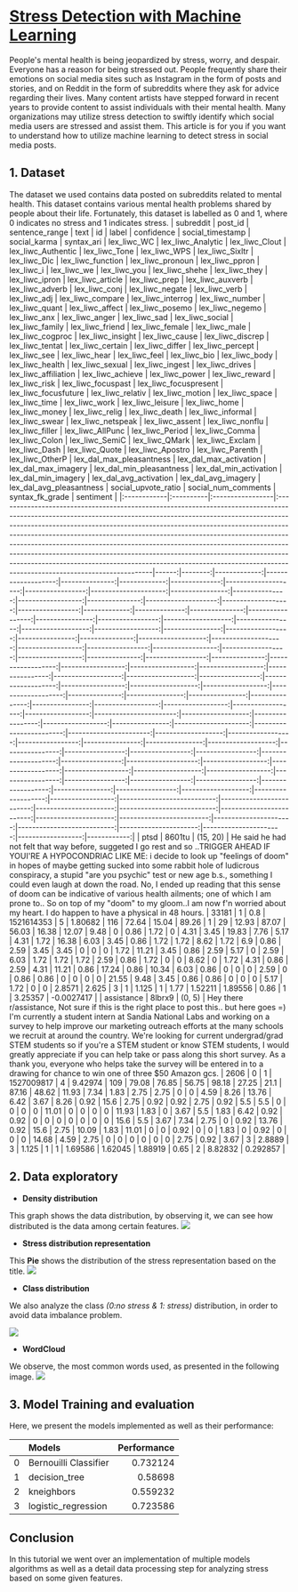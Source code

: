 # **<u>Stress Detection with Machine Learning</u>**
People's mental health is being jeopardized by stress, worry, and despair. Everyone has a reason for being stressed out. People frequently share their emotions on social media sites such as Instagram in the form of posts and stories, and on Reddit in the form of subreddits where they ask for advice regarding their lives. Many content artists have stepped forward in recent years to provide content to assist individuals with their mental health. Many organizations may utilize stress detection to swiftly identify which social media users are stressed and assist them. This article is for you if you want to understand how to utilize machine learning to detect stress in social media posts.

## __1. Dataset__
The dataset we used contains data posted on subreddits related to mental health. This dataset contains various mental health problems shared by people about their life. Fortunately, this dataset is labelled as 0 and 1, where 0 indicates no stress and 1 indicates stress.
| subreddit   | post_id   | sentence_range   | text                                                                                                                                                                                                                                                                                                                                                                                                                                                                                                                                                                                                         |    id |   label |   confidence |   social_timestamp |   social_karma |   syntax_ari |   lex_liwc_WC |   lex_liwc_Analytic |   lex_liwc_Clout |   lex_liwc_Authentic |   lex_liwc_Tone |   lex_liwc_WPS |   lex_liwc_Sixltr |   lex_liwc_Dic |   lex_liwc_function |   lex_liwc_pronoun |   lex_liwc_ppron |   lex_liwc_i |   lex_liwc_we |   lex_liwc_you |   lex_liwc_shehe |   lex_liwc_they |   lex_liwc_ipron |   lex_liwc_article |   lex_liwc_prep |   lex_liwc_auxverb |   lex_liwc_adverb |   lex_liwc_conj |   lex_liwc_negate |   lex_liwc_verb |   lex_liwc_adj |   lex_liwc_compare |   lex_liwc_interrog |   lex_liwc_number |   lex_liwc_quant |   lex_liwc_affect |   lex_liwc_posemo |   lex_liwc_negemo |   lex_liwc_anx |   lex_liwc_anger |   lex_liwc_sad |   lex_liwc_social |   lex_liwc_family |   lex_liwc_friend |   lex_liwc_female |   lex_liwc_male |   lex_liwc_cogproc |   lex_liwc_insight |   lex_liwc_cause |   lex_liwc_discrep |   lex_liwc_tentat |   lex_liwc_certain |   lex_liwc_differ |   lex_liwc_percept |   lex_liwc_see |   lex_liwc_hear |   lex_liwc_feel |   lex_liwc_bio |   lex_liwc_body |   lex_liwc_health |   lex_liwc_sexual |   lex_liwc_ingest |   lex_liwc_drives |   lex_liwc_affiliation |   lex_liwc_achieve |   lex_liwc_power |   lex_liwc_reward |   lex_liwc_risk |   lex_liwc_focuspast |   lex_liwc_focuspresent |   lex_liwc_focusfuture |   lex_liwc_relativ |   lex_liwc_motion |   lex_liwc_space |   lex_liwc_time |   lex_liwc_work |   lex_liwc_leisure |   lex_liwc_home |   lex_liwc_money |   lex_liwc_relig |   lex_liwc_death |   lex_liwc_informal |   lex_liwc_swear |   lex_liwc_netspeak |   lex_liwc_assent |   lex_liwc_nonflu |   lex_liwc_filler |   lex_liwc_AllPunc |   lex_liwc_Period |   lex_liwc_Comma |   lex_liwc_Colon |   lex_liwc_SemiC |   lex_liwc_QMark |   lex_liwc_Exclam |   lex_liwc_Dash |   lex_liwc_Quote |   lex_liwc_Apostro |   lex_liwc_Parenth |   lex_liwc_OtherP |   lex_dal_max_pleasantness |   lex_dal_max_activation |   lex_dal_max_imagery |   lex_dal_min_pleasantness |   lex_dal_min_activation |   lex_dal_min_imagery |   lex_dal_avg_activation |   lex_dal_avg_imagery |   lex_dal_avg_pleasantness |   social_upvote_ratio |   social_num_comments |   syntax_fk_grade |   sentiment |
|:------------|:----------|:-----------------|:-------------------------------------------------------------------------------------------------------------------------------------------------------------------------------------------------------------------------------------------------------------------------------------------------------------------------------------------------------------------------------------------------------------------------------------------------------------------------------------------------------------------------------------------------------------------------------------------------------------|------:|--------:|-------------:|-------------------:|---------------:|-------------:|--------------:|--------------------:|-----------------:|---------------------:|----------------:|---------------:|------------------:|---------------:|--------------------:|-------------------:|-----------------:|-------------:|--------------:|---------------:|-----------------:|----------------:|-----------------:|-------------------:|----------------:|-------------------:|------------------:|----------------:|------------------:|----------------:|---------------:|-------------------:|--------------------:|------------------:|-----------------:|------------------:|------------------:|------------------:|---------------:|-----------------:|---------------:|------------------:|------------------:|------------------:|------------------:|----------------:|-------------------:|-------------------:|-----------------:|-------------------:|------------------:|-------------------:|------------------:|-------------------:|---------------:|----------------:|----------------:|---------------:|----------------:|------------------:|------------------:|------------------:|------------------:|-----------------------:|-------------------:|-----------------:|------------------:|----------------:|---------------------:|------------------------:|-----------------------:|-------------------:|------------------:|-----------------:|----------------:|----------------:|-------------------:|----------------:|-----------------:|-----------------:|-----------------:|--------------------:|-----------------:|--------------------:|------------------:|------------------:|------------------:|-------------------:|------------------:|-----------------:|-----------------:|-----------------:|-----------------:|------------------:|----------------:|-----------------:|-------------------:|-------------------:|------------------:|---------------------------:|-------------------------:|----------------------:|---------------------------:|-------------------------:|----------------------:|-------------------------:|----------------------:|---------------------------:|----------------------:|----------------------:|------------------:|------------:|
| ptsd        | 8601tu    | (15, 20)         | He said he had not felt that way before, suggeted I go rest and so ..TRIGGER AHEAD IF YOUI'RE A HYPOCONDRIAC LIKE ME: i decide to look up "feelings of doom" in hopes of maybe getting sucked into some rabbit hole of ludicrous conspiracy, a stupid "are you psychic" test or new age b.s., something I could even laugh at down the road. No, I ended up reading that this sense of doom can be indicative of various health ailments; one of which I am prone to.. So on top of my "doom" to my gloom..I am now f'n worried about my heart. I do happen to have a physical in 48 hours.                  | 33181 |       1 |          0.8 |         1521614353 |              5 |      1.80682 |           116 |               72.64 |            15.04 |                89.26 |            1    |          29    |             12.93 |          87.07 |               56.03 |              16.38 |            12.07 |         9.48 |          0    |           0.86 |             1.72 |               0 |             4.31 |               3.45 |           19.83 |               7.76 |              5.17 |            4.31 |              1.72 |           16.38 |           6.03 |               3.45 |                0.86 |              1.72 |             1.72 |              8.62 |              1.72 |               6.9 |           0.86 |             2.59 |           3.45 |              3.45 |                 0 |                 0 |                 0 |            1.72 |              11.21 |               3.45 |             0.86 |               2.59 |              5.17 |               0    |              2.59 |               6.03 |           1.72 |            1.72 |            1.72 |           2.59 |            0.86 |              1.72 |                 0 |                 0 |              8.62 |                    0   |               1.72 |             4.31 |              0.86 |            2.59 |                 4.31 |                   11.21 |                   0.86 |              17.24 |              0.86 |            10.34 |            6.03 |            0.86 |                  0 |               0 |             0    |             2.59 |                0 |                0.86 |             0.86 |                0    |                 0 |                 0 |                 0 |              21.55 |              9.48 |             3.45 |             0.86 |             0.86 |                0 |                 0 |               0 |             5.17 |               1.72 |               0    |              0    |                     2.8571 |                   2.625  |                     3 |                      1     |                    1.125 |                     1 |                  1.77    |               1.52211 |                    1.89556 |                  0.86 |                     1 |           3.25357 |  -0.0027417 |
| assistance  | 8lbrx9    | (0, 5)           | Hey there r/assistance, Not sure if this is the right place to post this.. but here goes =) I'm currently a student intern at Sandia National Labs and working on a survey to help improve our marketing outreach efforts at the many schools we recruit at around the country. We're looking for current undergrad/grad STEM students so if you're a STEM student or know STEM students, I would greatly appreciate if you can help take or pass along this short survey. As a thank you, everyone who helps take the survey will be entered in to a drawing for chance to win one of three $50 Amazon gcs. |  2606 |       0 |          1   |         1527009817 |              4 |      9.42974 |           109 |               79.08 |            76.85 |                56.75 |           98.18 |          27.25 |             21.1  |          87.16 |               48.62 |              11.93 |             7.34 |         1.83 |          2.75 |           2.75 |             0    |               0 |             4.59 |               8.26 |           13.76 |               6.42 |              3.67 |            8.26 |              0.92 |           15.6  |           2.75 |               0.92 |                0.92 |              2.75 |             0.92 |              5.5  |              5.5  |               0   |           0    |             0    |           0    |             11.01 |                 0 |                 0 |                 0 |            0    |              11.93 |               1.83 |             0    |               3.67 |              5.5  |               1.83 |              6.42 |               0.92 |           0.92 |            0    |            0    |           0    |            0    |              0    |                 0 |                 0 |             15.6  |                    5.5 |               3.67 |             7.34 |              2.75 |            0    |                 0.92 |                   13.76 |                   0.92 |              15.6  |              2.75 |            10.09 |            1.83 |           11.01 |                  0 |               0 |             0.92 |             0    |                0 |                1.83 |             0    |                0.92 |                 0 |                 0 |                 0 |              14.68 |              4.59 |             2.75 |             0    |             0    |                0 |                 0 |               0 |             0    |               2.75 |               0.92 |              3.67 |                     3      |                   2.8889 |                     3 |                      1.125 |                    1     |                     1 |                  1.69586 |               1.62045 |                    1.88919 |                  0.65 |                     2 |           8.82832 |   0.292857  |


## __2. Data exploratory__

- __Density distribution__

This graph shows the data distribution, by observing it, we can see how
distributed is the data among certain features.
![](./result/2.png) 

- __Stress distribution representation__

This __Pie__ shows the distribution of the stress representation
based on the title.
![](./result/1.png)

- __Class distribution__

We also analyze the class _(0:no stress & 1: stress)_ distribution,
in order to avoid data imbalance problem.

![](./result/3.png)

- __WordCloud__

We observe, the most common words used, as presented in the following
image.
![](./result/4.png)


## __3. Model Training and evaluation__

Here, we present the models implemented as well as their performance:

|    | Models                |   Performance  |
|---:|:----------------------|---------------:|
|  0 | Bernouilli Classifier |       0.732124 |
|  1 | decision_tree         |       0.58698  |
|  2 | kneighbors            |       0.559232 |
|  3 | logistic_regression   |       0.723586 |

## __Conclusion__
In this tutorial we went over an implementation of multiple 
models algorithms as well as a detail data processing
step for analyzing stress based on some given features.


